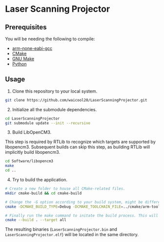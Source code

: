 # Laser Scanning Projector

## Prerequisites

You will be needing the following to compile:

- [arm-none-eabi-gcc](https://developer.arm.com/open-source/gnu-toolchain/gnu-rm)
- [CMake](https://cmake.org/)
- [GNU Make](https://www.gnu.org/software/make/)
- [Python](https://www.python.org/)

## Usage

1. Clone this repository to your local system. 

```bash
git clone https://github.com/waicool20/LaserScanningProjector.git
```

2. Initialize all the submodule dependencies.

```bash
cd LaserScanningProjector
git submodule update --init --recursive
```

3. Build LibOpenCM3.

This step is required by RTLib to recognize which targets are supported by libopencm3. Subsequent builds can skip this 
step, as building RTLib will implicitly build libopencm3.

```bash
cd Software/libopencm3
make
cd ..
```
4. Try to build the application.

```bash
# Create a new folder to house all CMake-related files.
mkdir cmake-build && cd cmake-build

# Change the -G option according to your build system, might be different for example if you were using MinGW.
cmake -DCMAKE_BUILD_TYPE=Debug -DCMAKE_TOOLCHAIN_FILE=../cmake/arm-toolchain.cmake -G "CodeBlocks - Unix Makefiles" ..

# Finally run the make command to initate the build process. This will build everything into the "cmake-build" folder.
cmake --build . --target all
```

The resulting binaries (`LaserScanningProjector.bin` and `LaserScanningProjector.elf`) will be located in the same 
directory.
